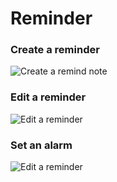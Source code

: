 # Reminder
### Create a reminder
![Create a remind note](demo/create.gif)
### Edit a reminder
![Edit a reminder](demo/edit.gif)
### Set an alarm
![Edit a reminder](demo/setAlarm.gif)
